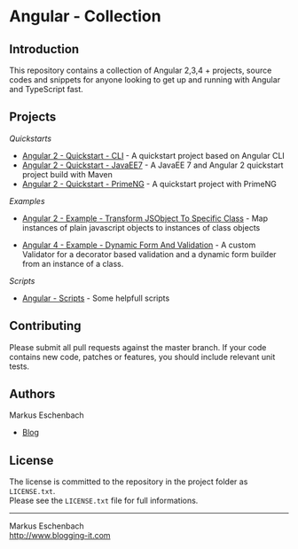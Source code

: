 Angular - Collection
============================

## Introduction

This repository contains a collection of Angular 2,3,4 + projects, source codes and snippets for anyone looking to get up and running with Angular and TypeScript fast. 
## Projects

*Quickstarts*

* [Angular 2 - Quickstart - CLI](Angular2-Quickstart-CLI) - A quickstart project based on Angular CLI
* [Angular 2 - Quickstart - JavaEE7](Angular2-Quickstart-JavaEE7) - A JavaEE 7 and Angular 2 quickstart project build with Maven
* [Angular 2 - Quickstart - PrimeNG](Angular2-Quickstart-PrimeNG) - A quickstart project with PrimeNG

*Examples*

* [Angular 2 - Example - Transform JSObject To Specific Class](Angular2-Example-Transform-JSObject-To-Specific-Class) -  Map instances of plain javascript objects to instances of class objects

* [Angular 4 - Example - Dynamic Form And Validation](Angular4-Example-Dynamic-Form-And-Validation) -  A custom Validator for a decorator based validation and a dynamic form builder from an instance of a class.


*Scripts*

* [Angular - Scripts](Angular-Scripts) - Some helpfull scripts


## Contributing

Please submit all pull requests against the master branch. If your code contains new code, patches or features, you should include relevant unit tests.


## Authors

Markus Eschenbach

* [Blog](http://www.blogging-it.com)


## License

The license is committed to the repository in the project folder as `LICENSE.txt`.  
Please see the `LICENSE.txt` file for full informations.

----------------------------------

Markus Eschenbach  
http://www.blogging-it.com
